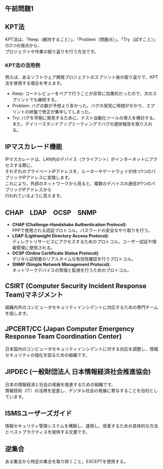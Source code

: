 ## 午前問題1

## KPT法

KPT法は、「Keep（維持すること）」、「Problem（問題点）」、「Try（試すこと）」の3つの視点から、  
プロジェクトや作業の振り返りを行う方法です。

### KPT法の活用例

例えば、あるソフトウェア開発プロジェクトのスプリント後の振り返りで、KPT法を使用する場合を考えます。

- Keep: コードレビューをペアで行うことが非常に効果的だったので、次のスプリントでも継続する。
- Problem: バグの数が予想より多かった。バグの発見に時間がかかり、スプリントの終盤で修正が集中してしまった。
- Try: バグを早期に発見するために、テスト自動化ツールの導入を検討する。  
   また、デイリースタンドアップミーティングでバグの進捗報告を取り入れる。

## IPマスカレード機能

IPマスカレードは、LAN内のデバイス（クライアント）がインターネットにアクセスする際に、  
それぞれのプライベートIPアドレスを、ルーターやゲートウェイが持つ1つのパブリックIPアドレスに変換します。  
これにより、外部のネットワークから見ると、複数のデバイスの通信が1つのパブリックIPアドレスから  
行われているように見えます。

## CHAP　LDAP　OCSP　SNMP

- **CHAP (Challenge-Handshake Authentication Protocol)**:  
   PPPで使用される認証プロトコル。パスワードの安全なやり取りを行う。
- **LDAP (Lightweight Directory Access Protocol)**:  
   ディレクトリサービスにアクセスするためのプロトコル。ユーザー認証や情報管理に使用される。
- **OCSP (Online Certificate Status Protocol)**:  
   デジタル証明書のリアルタイムな有効性確認を行うプロトコル。
- **SNMP (Simple Network Management Protocol)**:  
   ネットワークデバイスの管理と監視を行うためのプロトコル。

## CSIRT (Computer Security Incident Response Team)マネジメント

組織内外のコンピュータセキュリティインシデントに対応するための専門チームを指します。

## JPCERT/CC (Japan Computer Emergency Response Team Coordination Center)

日本国内のコンピュータセキュリティインシデントに対する対応を調整し、情報セキュリティの強化を図るための組織です。

## JIPDEC (一般財団法人 日本情報経済社会推進協会)

日本の情報経済と社会の発展を推進するための組織です。  
情報技術（IT）の活用を促進し、デジタル社会の発展に寄与することを目的としています。

## ISMSユーザーズガイド

情報セキュリティ管理システムを構築し、運用し、改善するための具体的な方法とベストプラクティスを提供する文書です。

## 逆集合

ある集合から特定の集合を取り除くこと。EXCEPTを使用する。
